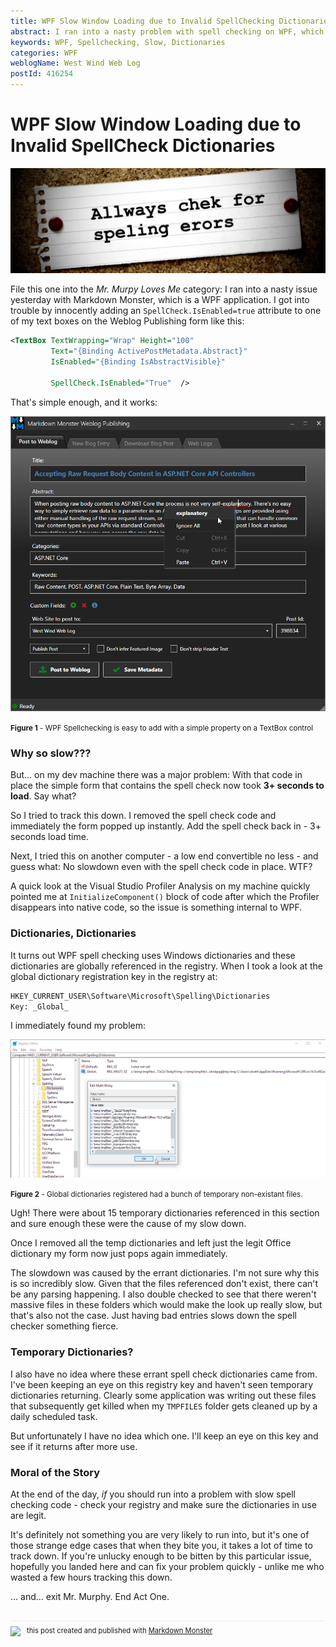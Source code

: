 ```yaml
---
title: WPF Slow Window Loading due to Invalid SpellChecking Dictionaries
abstract: I ran into a nasty problem with spell checking on WPF, which caused any form that uses spell checking to load extremely slow. It turns out the problem was caused by errant entries in the global Windows dictionary key in the registry. This post describes the problem and how to find and fix your global Windows dictionary settings.
keywords: WPF, Spellchecking, Slow, Dictionaries
categories: WPF
weblogName: West Wind Web Log
postId: 416254
---
```

# WPF Slow Window Loading due to Invalid SpellCheck Dictionaries

![](Spelling.jpg)

File this one into the *Mr. Murpy Loves Me* category: I ran into a nasty issue yesterday with Markdown Monster, which is a WPF application. I got into trouble by innocently adding an `SpellCheck.IsEnabled=true` attribute to one of my text boxes on the Weblog Publishing form like this:

```xml
<TextBox TextWrapping="Wrap" Height="100"
         Text="{Binding ActivePostMetadata.Abstract}" 
         IsEnabled="{Binding IsAbstractVisible}" 
         
         SpellCheck.IsEnabled="True"  />
```

That's simple enough, and it works:

![Spell checking in Markdown Monster's WebLog Publishing Dialog](SpellCheckingInMM.png)

<small>**Figure 1** - WPF Spellchecking is easy to add with a simple property on a TextBox control</small>

### Why so slow???
But... on my dev machine there was a major problem: With that code in place the simple form that contains the spell check now took **3+ seconds to load**. Say what?

So I tried to track this down. I removed the spell check code and immediately the form popped up instantly. Add the spell check back in - 3+ seconds load time. 

Next, I tried this on another computer - a low end convertible no less - and guess what: No slowdown even with the spell check code in place. WTF?

A quick look at the Visual Studio Profiler Analysis on my machine quickly pointed me at `InitializeComponent()` block of code after which the Profiler disappears into native code, so the issue is something internal to WPF. 

### Dictionaries, Dictionaries
It turns out WPF spell checking uses Windows dictionaries and these dictionaries are globally referenced in the registry. When I took a look at the global dictionary registration key in the registry at:

```txt
HKEY_CURRENT_USER\Software\Microsoft\Spelling\Dictionaries  
Key: _Global_
```

I immediately found my problem:

![Global Dictionaries in the Registry](DictionariesInTheRegistry.png)

<small>**Figure 2** - Global dictionaries registered had a bunch of temporary non-existant files.</small>

Ugh! There were about 15 temporary dictionaries referenced in this section and sure enough these were the cause of my slow down. 

Once I removed all the temp dictionaries and left just the legit Office dictionary my form now just pops again immediately.

The slowdown was caused by the errant dictionaries.  I'm not sure why this is so incredibly slow. Given that the files referenced don't exist, there can't be any parsing happening. I also double checked to see that there weren't massive files in these folders which would make the look up really slow, but that's also not the case. Just having bad entries slows down the spell checker something fierce.

### Temporary Dictionaries?
I also have no idea where these errant spell check dictionaries came from. I've been keeping an eye on this registry key and haven't seen temporary dictionaries returning. Clearly some application was writing out these files that subsequently get killed when my `TMPFILES` folder gets cleaned up by a daily scheduled task. 

But unfortunately I have no idea which one. I'll keep an eye on this key and see if it returns after more use.

### Moral of the Story
At the end of the day, *if* you should run into a problem with slow spell checking code - check your registry and make sure the dictionaries in use are legit. 

It's definitely not something you are very likely to run into, but it's one of those strange edge cases that when they bite you, it takes a lot of time to track down. If you're unlucky enough to be bitten by this particular issue, hopefully you landed here and can fix your problem quickly - unlike me who wasted a few hours tracking this down.

... and... exit Mr. Murphy. End Act One.

<div style="margin-top: 30px;font-size: 0.8em;
            border-top: 1px solid #eee;padding-top: 8px;">
    <img src="https://markdownmonster.west-wind.com/favicon.png"
         style="height: 20px;float: left; margin-right: 10px;"/>
    this post created and published with 
    <a href="https://markdownmonster.west-wind.com" 
       target="top">Markdown Monster</a> 
</div>